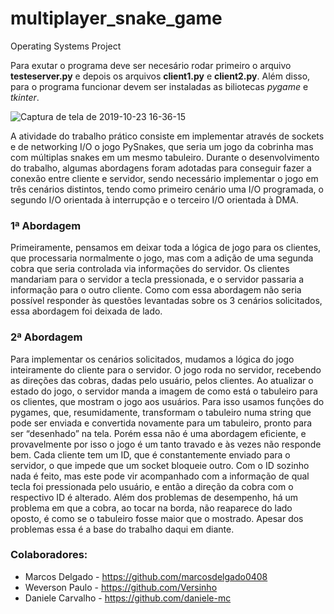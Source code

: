 # multiplayer_snake_game
Operating Systems Project


Para exutar o programa deve ser necesário rodar primeiro o arquivo **testeserver.py** e depois os arquivos **client1.py** e **client2.py**. Além disso, para o programa funcionar devem ser instaladas as biliotecas *pygame* e *tkinter*.


![Captura de tela de 2019-10-23 16-36-15](https://user-images.githubusercontent.com/44793167/67441013-8af82900-f5d1-11e9-9b58-5321df7037d2.png)


  A atividade do trabalho prático consiste em implementar através de sockets e de networking I/O o jogo PySnakes, que seria um jogo da cobrinha mas com múltiplas snakes em um mesmo tabuleiro. Durante o desenvolvimento do trabalho, algumas abordagens foram adotadas para conseguir fazer a conexão entre cliente e servidor, sendo necessário implementar o jogo em três cenários distintos, tendo como primeiro cenário uma I/O programada, o segundo I/O orientada à interrupção e o terceiro I/O orientada à DMA.


### 1ª Abordagem

  Primeiramente, pensamos em deixar toda a lógica de jogo para os clientes, que processaria normalmente o jogo, mas com a adição de uma segunda cobra que seria controlada via informações do servidor. Os clientes mandariam para o servidor a tecla pressionada, e o servidor passaria a informação para o outro cliente.
Como com essa abordagem não seria possível responder às questões levantadas sobre os 3 cenários solicitados, essa abordagem foi deixada de lado.

 

### 2ª Abordagem
  Para implementar os cenários solicitados, mudamos a lógica do jogo inteiramente do cliente para o servidor. O jogo roda no servidor, recebendo as direções das cobras, dadas pelo usuário, pelos clientes. Ao atualizar o estado do jogo, o servidor manda a imagem de como está o tabuleiro para os clientes, que mostram o jogo aos usuários.
Para isso usamos funções do pygames, que, resumidamente, transformam o tabuleiro numa string que pode ser enviada e convertida novamente para um tabuleiro, pronto para ser “desenhado” na tela.
Porém essa não é uma abordagem eficiente, e provavelmente por isso o jogo é um tanto travado e às vezes não responde bem.
Cada cliente tem um ID, que é constantemente enviado para o servidor, o que impede que um socket bloqueie outro. Com o ID sozinho nada é feito, mas este pode vir acompanhado com a informação de qual tecla foi pressionada pelo usuário, e então a direção da cobra com o respectivo ID é alterado.
	Além dos problemas de desempenho, há um problema em que a cobra, ao tocar na borda, não reaparece do lado oposto, é como se o tabuleiro fosse maior que o mostrado.
	Apesar dos problemas essa é a base do trabalho daqui em diante.

 
### Colaboradores:
- Marcos Delgado - https://github.com/marcosdelgado0408 
- Weverson Paulo - https://github.com/Versinho
- Daniele Carvalho - https://github.com/daniele-mc
 
